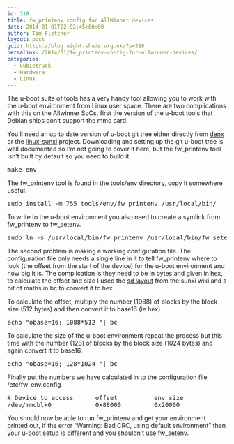 ```yaml
---
id: 318
title: fw_printenv config for AllWinner devices
date: 2014-01-01T22:02:45+00:00
author: Tim Fletcher
layout: post
guid: https://blog.night-shade.org.uk/?p=318
permalink: /2014/01/fw_printenv-config-for-allwinner-devices/
categories:
  - Cubietruck
  - Hardware
  - Linux
---
```

The u-boot suite of tools has a very handy tool allowing you to work with the u-boot environment from Linux user space. There are two complications with this on the Allwinner SoCs, first the version of the u-boot tools that Debian ships don&#8217;t support the mmc card.

You&#8217;ll need an up to date version of u-boot git tree either directly from [denx](http://www.denx.de/wiki/U-Boot) or the [linux-sunxi](https://github.com/linux-sunxi/u-boot-sunxi) project. Downloading and setting up the git u-boot tree is well documented so I&#8217;m not going to cover it here, but the fw_printenv tool isn&#8217;t built by default so you need to build it.

<pre>make env</pre>

The fw_printenv tool is found in the tools/env directory, copy it somewhere useful.

<pre>sudo install -m 755 tools/env/fw_printenv /usr/local/bin/</pre>

To write to the u-boot environment you also need to create a symlink from fw\_printenv to fw\_setenv.

<pre>sudo ln -s /usr/local/bin/fw_printenv /usr/local/bin/fw_setenv</pre>

The second problem is making a working configuration file. The configuration file only needs a single line in it to tell fw_printenv where to look (the offset from the start of the device) for the u-boot environment and how big it is. The complication is they need to be in bytes and given in hex, to calculate the offset and size I used the [sd layout](http://linux-sunxi.org/Bootable_SD_card#SD_Card_Layout) from the sunxi wiki and a bit of maths in bc to convert it to hex.

To calculate the offset, multiply the number (1088) of blocks by the block size (512 bytes) and then convert it to base16 (ie hex)

<pre>echo "obase=16; 1088*512 "| bc</pre>

To calculate the size of the u-boot environment repeat the process but this time with the number (128) of blocks by the block size (1024 bytes) and again convert it to base16.

<pre>echo "obase=16; 128*1024 "| bc</pre>

Finally put the numbers we have calculated in to the configuration file /etc/fw_env.config

<pre># Device to access      offset          env size
/dev/mmcblk0            0x88000         0x20000</pre>

You should now be able to run fw\_printenv and get your environment printed out, if the error &#8220;Warning: Bad CRC, using default environment&#8221; then your u-boot setup is different and you shouldn&#8217;t use fw\_setenv.
